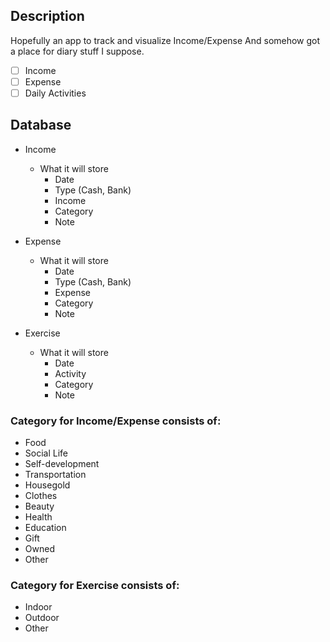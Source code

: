 ## Description

Hopefully an app to track and visualize Income/Expense
And somehow got a place for diary stuff I suppose.

- [ ] Income
- [ ] Expense
- [ ] Daily Activities

## Database

* Income
  - What it will store
    - Date
    - Type (Cash, Bank)
    - Income
    - Category
    - Note

* Expense
  - What it will store
    - Date
    - Type (Cash, Bank)
    - Expense
    - Category
    - Note

* Exercise
  - What it will store
    - Date
    - Activity
    - Category
    - Note

### Category for Income/Expense consists of:

- Food
- Social Life
- Self-development
- Transportation
- Housegold
- Clothes
- Beauty
- Health
- Education
- Gift
- Owned
- Other

### Category for Exercise consists of:

- Indoor
- Outdoor
- Other
